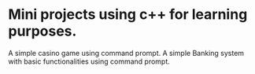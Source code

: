 # Mini projects using c++ for learning purposes.
A simple casino game using command prompt.
A simple Banking system with basic functionalities using command prompt. 
